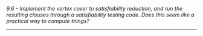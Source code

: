 *9.6 - Implement the vertex cover to satisfiability reduction, and run the resulting clauses through a satisfiability testing code. Does this seem like a practical way to compute things?*
***
